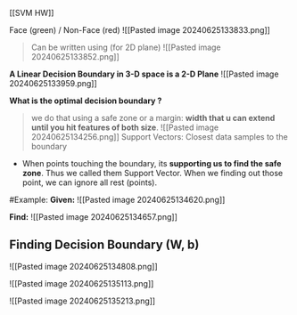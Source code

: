 [[SVM HW]]

Face (green) / Non-Face (red)
![[Pasted image 20240625133833.png]]
> Can be written using (for 2D plane)
![[Pasted image 20240625133852.png]]

**A Linear Decision Boundary in 3-D space is a 2-D Plane**
![[Pasted image 20240625133959.png]]

**What is the optimal decision boundary ?**
> we do that using a safe zone or a margin: **width that u can extend until you hit features of both size**.
![[Pasted image 20240625134256.png]]
> Support Vectors: Closest data samples to the boundary
+ When points touching the boundary, its **supporting us to find the safe zone**. Thus we called them Support Vector. When we finding out those point, we can ignore all rest (points).

#Example:
**Given:**
![[Pasted image 20240625134620.png]]

**Find:**
![[Pasted image 20240625134657.png]]

## Finding Decision Boundary (W, b)
![[Pasted image 20240625134808.png]]

![[Pasted image 20240625135113.png]]


 ![[Pasted image 20240625135213.png]]